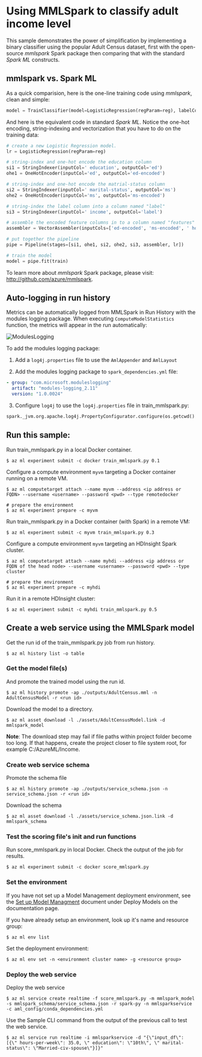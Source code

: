 # Using MMLSpark to classify adult income level

This sample demonstrates the power of simplification by implementing a binary classifier using the popular Adult Census dataset, first with the open-source _mmlspark_ Spark package then comparing that with the standard _Spark ML_ constructs. 

## mmlspark vs. Spark ML
As a quick comparision, here is the one-line training code using _mmlspark_, clean and simple:
```python
model = TrainClassifier(model=LogisticRegression(regParam=reg), labelCol=" income", numFeatures=256).fit(train)
```

And here is the equivalent code in standard _Spark ML_. Notice the one-hot encoding, string-indexing and vectorization that you have to do on the training data:
```python
# create a new Logistic Regression model.
lr = LogisticRegression(regParam=reg)

# string-index and one-hot encode the education column
si1 = StringIndexer(inputCol=' education', outputCol='ed')
ohe1 = OneHotEncoder(inputCol='ed', outputCol='ed-encoded')

# string-index and one-hot encode the matrial-status column
si2 = StringIndexer(inputCol=' marital-status', outputCol='ms')
ohe2 = OneHotEncoder(inputCol='ms', outputCol='ms-encoded')

# string-index the label column into a column named "label"
si3 = StringIndexer(inputCol=' income', outputCol='label')

# assemble the encoded feature columns in to a column named "features"
assembler = VectorAssembler(inputCols=['ed-encoded', 'ms-encoded', ' hours-per-week'], outputCol="features")

# put together the pipeline
pipe = Pipeline(stages=[si1, ohe1, si2, ohe2, si3, assembler, lr])

# train the model
model = pipe.fit(train)
```

To learn more about _mmlspark_ Spark package, please visit: http://github.com/azure/mmlspark.

## Auto-logging in run history
Metrics can be automatically logged from MMLSpark in Run History with the modules logging package.
When executing `ComputeModelStatistics` function, the metrics will appear in the run automatically:

![ModulesLogging](https://i.imgur.com/UyYOMke.png)

To add the modules logging package:

1. Add a `log4j.properties` file to use the `AmlAppender` and `AmlLayout`

2. Add the modules logging package to `spark_dependencies.yml` file:
  ```yaml
  - group: "com.microsoft.moduleslogging"
    artifact: "modules-logging_2.11"
    version: "1.0.0024"
  ```

3. Configure `log4j` to use the `log4j.properties` file in train_mmlspark.py:
  ```python
  spark._jvm.org.apache.log4j.PropertyConfigurator.configure(os.getcwd() + "/log4j.properties")
  ```

## Run this sample:
Run train_mmlspark.py in a local Docker container.
```
$ az ml experiment submit -c docker train_mmlspark.py 0.1
```

Configure a compute environment `myvm` targeting a Docker container running on a remote VM.
```
$ az ml computetarget attach --name myvm --address <ip address or FQDN> --username <username> --password <pwd> --type remotedocker

# prepare the environment
$ az ml experiment prepare -c myvm
```

Run train_mmlspark.py in a Docker container (with Spark) in a remote VM:
```
$ az ml experiment submit -c myvm train_mmlspark.py 0.3
```

Configure a compute environment `myvm` targeting an HDInsight Spark cluster.
```
$ az ml computetarget attach --name myhdi --address <ip address or FQDN of the head node> --username <username> --password <pwd> --type cluster

# prepare the environment
$ az ml experiment prepare -c myhdi
```

Run it in a remote HDInsight cluster:
```
$ az ml experiment submit -c myhdi train_mmlspark.py 0.5
```

## Create a web service using the MMLSpark model
Get the run id of the train_mmlspark.py job from run history.
```
$ az ml history list -o table
```

### Get the model file(s)
And promote the trained model using the run id.

```azurecli
$ az ml history promote -ap ./outputs/AdultCensus.mml -n AdultCensusModel -r <run id>
```
Download the model to a directory.

```azurecli
$ az ml asset download -l ./assets/AdultCensusModel.link -d mmlspark_model
```
**Note**: The download step may fail if file paths within project folder become too long. If that happens, create the project closer to file system root, for example C:/AzureML/Income.

### Create web service schema

Promote the schema file

```azurecli
$ az ml history promote -ap ./outputs/service_schema.json -n service_schema.json -r <run id>
```

Download the schema

```azurecli
$ az ml asset download -l ./assets/service_schema.json.link -d mmlspark_schema
```

### Test the scoring file's init and run functions 

Run score_mmlspark.py in local Docker. Check the output of the job for results.
```
$ az ml experiment submit -c docker score_mmlspark.py
```

### Set the environment
If you have not set up a Model Management deployment environment, see the [Set up Model Managment](https://docs.microsoft.com/azure/machine-learning/preview/deployment-setup-configuration) document under Deploy Models on the documentation page.

If you have already setup an environment, look up it's name and resource group:

```azurecli
$ az ml env list
```

Set the deployment environment:

```azurecli
$ az ml env set -n <environment cluster name> -g <resource group>
```

### Deploy the web service

Deploy the web service

```azurecli
$ az ml service create realtime -f score_mmlspark.py -m mmlspark_model -s mmlspark_schema/service_schema.json -r spark-py -n mmlsparkservice -c aml_config/conda_dependencies.yml
```

Use the Sample CLI command from the output of the previous call to test the web service.

```azurecli
$ az ml service run realtime -i mmlsparkservice -d "{\"input_df\": [{\" hours-per-week\": 35.0, \" education\": \"10th\", \" marital-status\": \"Married-civ-spouse\"}]}"
```

